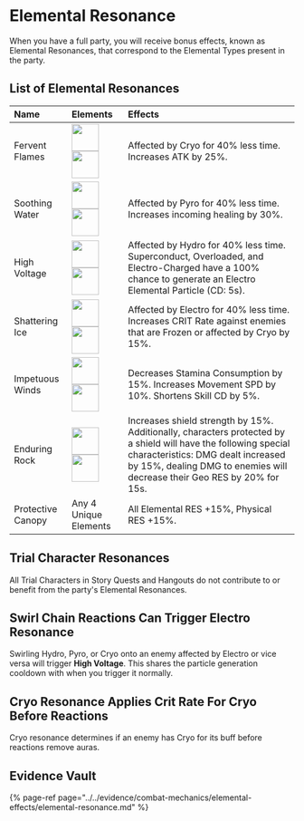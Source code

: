 # Elemental Resonance

When you have a full party, you will receive bonus effects, known as Elemental Resonances, that correspond to the Elemental Types present in the party.  

## List of Elemental Resonances

| Name | Elements | Effects |
| :--- | :--- | :--- |
| Fervent Flames | <img src="../../.gitbook/assets/element_pyro.png" width="48"><img src="../../.gitbook/assets/element_pyro.png" width="48"> | Affected by Cryo for 40% less time. Increases ATK by 25%. |
| Soothing Water | <img src="../../.gitbook/assets/element_hydro.png" width="48"><img src="../../.gitbook/assets/element_hydro.png" width="48"> | Affected by Pyro for 40% less time. Increases incoming healing by 30%. |
| High Voltage | <img src="../../.gitbook/assets/element_electro.png" width="48"><img src="../../.gitbook/assets/element_electro.png" width="48"> | Affected by Hydro for 40% less time. Superconduct, Overloaded, and Electro-Charged have a 100% chance to generate an Electro Elemental Particle (CD: 5s). |
| Shattering Ice | <img src="../../.gitbook/assets/element_cryo.png" width="48"><img src="../../.gitbook/assets/element_cryo.png" width="48"> | Affected by Electro for 40% less time. Increases CRIT Rate against enemies that are Frozen or affected by Cryo by 15%. |
| Impetuous Winds | <img src="../../.gitbook/assets/element_anemo.png" width="48"><img src="../../.gitbook/assets/element_anemo.png" width="48"> | Decreases Stamina Consumption by 15%. Increases Movement SPD by 10%. Shortens Skill CD by 5%. |
| Enduring Rock | <img src="../../.gitbook/assets/element_geo (1).png" width="48"><img src="../../.gitbook/assets/element_geo (1).png" width="48"> | Increases shield strength by 15%. Additionally, characters protected by a shield will have the following special characteristics: DMG dealt increased by 15%, dealing DMG to enemies will decrease their Geo RES by 20% for 15s. |
| Protective Canopy | Any 4 Unique Elements | All Elemental RES +15%, Physical RES +15%. |

## Trial Character Resonances

All Trial Characters in Story Quests and Hangouts do not contribute to or benefit from the party's Elemental Resonances.

## Swirl Chain Reactions Can Trigger Electro Resonance  

Swirling Hydro, Pyro, or Cryo onto an enemy affected by Electro or vice versa will trigger **High Voltage**. This shares the particle generation cooldown with when you trigger it normally.  

## Cryo Resonance Applies Crit Rate For Cryo Before Reactions

Cryo resonance determines if an enemy has Cryo for its buff before reactions remove auras.

## Evidence Vault

{% page-ref page="../../evidence/combat-mechanics/elemental-effects/elemental-resonance.md" %}

